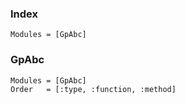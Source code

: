 ### Index
```@index
Modules = [GpAbc]
```

### GpAbc
```@autodocs
Modules = [GpAbc]
Order   = [:type, :function, :method]
```
